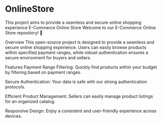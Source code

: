 # OnlineStore
This project aims to provide a seamless and secure online shopping experience
E-Commerce Online Store
Welcome to our E-Commerce Online Store repository! 🛒

Overview
This open-source project is designed to provide a seamless and secure online shopping experience. Users can easily browse products within specified payment ranges, while robust authentication ensures a secure environment for buyers and sellers.

Features
Payment Range Filtering: Quickly find products within your budget by filtering based on payment ranges.

Secure Authentication: Your data is safe with our strong authentication protocols.

Efficient Product Management: Sellers can easily manage product listings for an organized catalog.

Responsive Design: Enjoy a consistent and user-friendly experience across devices.
